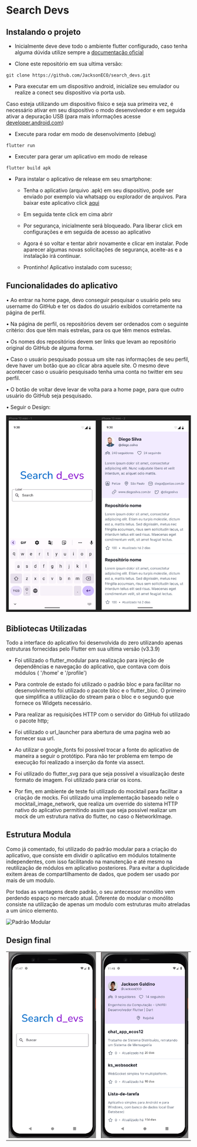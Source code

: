 # Search Devs

## Instalando  o projeto

* Inicialmente deve deve todo o ambiente flutter configurado, caso tenha alguma dúvida utilize sempre a [documentação oficial](https://docs.flutter.dev/get-started/install)

* Clone este repositório em sua ultima versão: 

```
git clone https://github.com/JacksonECO/search_devs.git
```

* Para executar em um dispositivo android, inicialize seu emulador ou realize a conect seu dispositivo via porta usb.

Caso esteja utilizando um dispositivo físico e seja sua primeira vez, é necessário ativar em seu dispositivo o modo desenvolvedor e em seguida ativar a depuração USB (para mais informações acesse [developer.android.com](https://developer.android.com/studio/debug/dev-options?hl=pt-br#enable))

* Execute para rodar em modo de desenvolvimento (debug)

```
flutter run
```

* Executer para gerar um aplicativo em modo de release

```
flutter build apk
```

* Para instalar o aplicativo de release em seu smartphone:

  * Tenha o aplicativo (arquivo .apk) em seu dispositivo, pode ser enviado por exemplo via whatsapp ou explorador de arquivos. Para baixar este aplicativo click [aqui](https://github.com/JacksonECO/search_devs/releases/download/v1.0.0/search_devs_v1.0.0+1.apk)

  * Em seguida tente click em cima abrir

  * Por segurança, inicialmente será bloqueado. Para liberar click em configurações e em seguida de acesso ao aplicativo

  * Agora é so voltar e tentar abrir novamente e clicar em instalar. Pode aparecer algumas novas solicitações de segurança, aceite-as e a instalação irá continuar.

  * Prontinho! Aplicativo instalado com sucesso;



## Funcionalidades do aplicativo

• Ao entrar na home page, devo conseguir pesquisar o usuário pelo seu username do GitHub e ter os dados do usuário exibidos corretamente na página de perfil.

• Na página de perfil, os repositórios devem ser ordenados com o seguinte critério: dos que têm mais estrelas, para os que têm menos estrelas.

• Os nomes dos repositórios devem ser links que levam ao repositório original do GitHub de alguma forma.

• Caso o usuário pesquisado possua um site nas informações de seu perfil, deve haver um botão que ao clicar abra aquele site. O mesmo deve acontecer caso o usuário pesquisado tenha uma conta no twitter em seu perfil.

• O botão de voltar deve levar de volta para a home page, para que outro usuário do GitHub
seja pesquisado.

• Seguir o Design:

![Design do projeto realizado utilizando o Figma](./docs/figma.png)


## Bibliotecas Utilizadas

Todo a interface do aplicativo foi desenvolvida do zero utilizando apenas estruturas fornecidas pelo Flutter em sua ultima versão (v3.3.9)

* Foi utilizado o flutter_modular para realização para injeção de dependências e navegação do aplicativo, que contava com dois módulos ( '/home' e '/profile')

* Para controle de estado foi utilizado o padrão bloc e para facilitar no desenvolvimento foi utilizado o pacote bloc e o flutter_bloc. O primeiro que simplifica a utilização do stream para o bloc e o segundo que fornece os Widgets necessário.

* Para realizar as requisições HTTP com o servidor do GitHub foi utilizado o pacote http;

* Foi utilizado o url_launcher para abertura de uma pagina web ao fornecer sua url.

* Ao utilizar o google_fonts foi possível trocar a fonte do aplicativo de maneira a seguir o protótipo. Para não ter problema em tempo de execução foi realizado a inserção da fonte via assect.

* Foi utilizado do flutter_svg para que seja possível a visualização deste formato de imagem. Foi utilizado para criar os icons.

* Por fim, em ambiente de teste foi utilizado do mocktail para facilitar a criação de mocks. Foi utilizado uma implementação baseado nele o mocktail_image_network, que realiza um override do sistema HTTP nativo do aplicativo permitindo assim que seja possível realizar um mock de um estrutura nativa do flutter, no caso o NetworkImage.


## Estrutura Modula

Como já comentado, foi utilizado do padrão modular para a criação do aplicativo, que consiste em dividir o aplicativo em módulos totalmente independentes, com isso facilitando na manutenção e até mesmo na reutilização de módulos em aplicativo posteriores. Para evitar a duplicidade exitem áreas de compartilhamento de dados, que podem ser usado por mais de um modulo.

Por todas as vantagens deste padrão, o seu antecessor monólito vem perdendo espaço no mercado atual. Diferente do modular o monólito consiste na utilização de apenas um modulo com estruturas muito atreladas a um único elemento.


![Padrão Modular](https://miro.medium.com/max/1400/1*saKX3Dssawi-Z4zT0mNRmQ.png)

## Design final


| | |
|:-------------------------:|:-------------------------:|
<img width="1604" alt="Page Home" src="./docs/home.png">|<img width="1604" alt="Page Profile" src="./docs/profile.png">|
